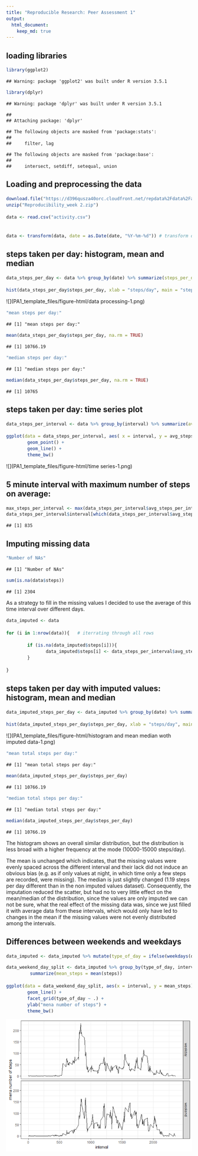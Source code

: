 ```yaml
---
title: "Reproducible Research: Peer Assessment 1"
output: 
  html_document: 
    keep_md: true
---
```




## loading libraries


```r
library(ggplot2)
```

```
## Warning: package 'ggplot2' was built under R version 3.5.1
```

```r
library(dplyr)
```

```
## Warning: package 'dplyr' was built under R version 3.5.1
```

```
## 
## Attaching package: 'dplyr'
```

```
## The following objects are masked from 'package:stats':
## 
##     filter, lag
```

```
## The following objects are masked from 'package:base':
## 
##     intersect, setdiff, setequal, union
```

## Loading and preprocessing the data


```r
download.file("https://d396qusza40orc.cloudfront.net/repdata%2Fdata%2Factivity.zip", destfile = "Reproducibility_week 2.zip")
unzip("Reproducibility_week 2.zip")

data <- read.csv("activity.csv")


data <- transform(data, date = as.Date(date, "%Y-%m-%d")) # transform date to Date format
```

## steps taken per day: histogram, mean and median


```r
data_steps_per_day <- data %>% group_by(date) %>% summarize(steps_per_day = sum(steps))

hist(data_steps_per_day$steps_per_day, xlab = "steps/day", main = "steps/day")
```

![](PA1_template_files/figure-html/data processing-1.png)<!-- -->


```r
"mean steps per day:"
```

```
## [1] "mean steps per day:"
```

```r
mean(data_steps_per_day$steps_per_day, na.rm = TRUE)
```

```
## [1] 10766.19
```

```r
"median steps per day:"
```

```
## [1] "median steps per day:"
```

```r
median(data_steps_per_day$steps_per_day, na.rm = TRUE)
```

```
## [1] 10765
```

## steps taken per day: time series plot


```r
data_steps_per_interval <- data %>% group_by(interval) %>% summarize(avg_steps_per_interval = mean(steps, na.rm = TRUE))

ggplot(data = data_steps_per_interval, aes( x = interval, y = avg_steps_per_interval)) + 
        geom_point() +
        geom_line() +
        theme_bw()
```

![](PA1_template_files/figure-html/time series-1.png)<!-- -->

## 5 minute interval with maximum number of steps on average:


```r
max_steps_per_interval <- max(data_steps_per_interval$avg_steps_per_interval)
data_steps_per_interval$interval[which(data_steps_per_interval$avg_steps_per_interval == max_steps_per_interval)]
```

```
## [1] 835
```

## Imputing missing data


```r
"Number of NAs"
```

```
## [1] "Number of NAs"
```

```r
sum(is.na(data$steps)) 
```

```
## [1] 2304
```

As a strategy to fill in the missing values I decided to use the average of this time interval over different days.


```r
data_imputed <- data

for (i in 1:nrow(data)){   # iterrating through all rows
        
        if (is.na(data_imputed$steps[i])){
               data_imputed$steps[i] <- data_steps_per_interval$avg_steps_per_interval[which(data_steps_per_interval$interval == data_imputed$interval[i])]  # choosing the proper interval and assigning the corresponding mean steps
        }
        
}
```

## steps taken per day with imputed values: histogram, mean and median


```r
data_imputed_steps_per_day <- data_imputed %>% group_by(date) %>% summarize(steps_per_day = sum(steps))

hist(data_imputed_steps_per_day$steps_per_day, xlab = "steps/day", main = "steps/day (missing values imputed)")
```

![](PA1_template_files/figure-html/histogram and mean median woth imputed data-1.png)<!-- -->


```r
"mean total steps per day:"
```

```
## [1] "mean total steps per day:"
```

```r
mean(data_imputed_steps_per_day$steps_per_day)
```

```
## [1] 10766.19
```

```r
"median total steps per day:"
```

```
## [1] "median total steps per day:"
```

```r
median(data_imputed_steps_per_day$steps_per_day)
```

```
## [1] 10766.19
```
The histogram shows an overall similar distribution, but the distribution is less broad with a higher frequency at the mode (10000-15000 steps/day). 

The mean is unchanged which indicates, that the missing values were evenly spaced across the different interval and their lack did not induce an obvious bias (e.g. as if only values at night, in which time only a few steps are recorded, were missing). The median is just slightly changed (1.19 steps per day different than in the non imputed values dataset). Consequently, the imputation reduced the scatter, but had no to very little effect on the mean/median of the distribution, since the values are only imputed we can not be sure, what the real effect of the missing data was, since we just filled it with average data from these intervals, which would only have led to changes in the mean if the missing values were not evenly distributed among the intervals.

## Differences between weekends and weekdays


```r
data_imputed <- data_imputed %>% mutate(type_of_day = ifelse(weekdays(date) %in% c("Samstag", "Sonntag"), "weekend", "weekday")) %>% transform(type_of_day = factor(type_of_day))
```


```r
data_weekend_day_split <- data_imputed %>% group_by(type_of_day, interval) %>%
         summarize(mean_steps = mean(steps))

ggplot(data = data_weekend_day_split, aes(x = interval, y = mean_steps)) +
        geom_line() +
        facet_grid(type_of_day ~ .) +
        ylab("mena number of steps") +
        theme_bw()
```

![](PA1_template_files/figure-html/unnamed-chunk-5-1.png)<!-- -->


